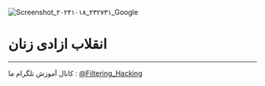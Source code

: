 ![Screenshot_۲۰۲۴۱۰۱۸_۲۳۲۷۳۱_Google](https://github.com/user-attachments/assets/81f7b65f-7b1d-4c48-abe9-ad1e83c84ec2)
# انقلاب ازادی زنان
------
کانال آموزش تلگرام ما :
[@Filtering_Hacking](https://t.me/Filtering_Hacking)

